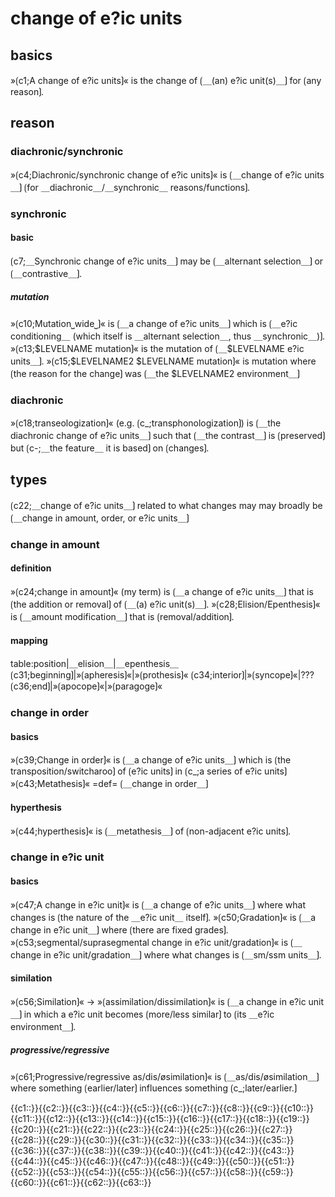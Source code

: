 # change of e?ic units

## basics

»⟮c1;A change of e?ic units⟯« is the change of ⟮＿(an) e?ic unit(s)＿⟯ for ⟮any reason⟯.

## reason

### diachronic/synchronic

»⟮c4;Diachronic/synchronic change of e?ic units⟯« is ⟮＿change of e?ic units＿⟯ ⟮for ＿diachronic＿/＿synchronic＿ reasons/functions⟯.

### synchronic

#### basic

⟮c7;＿Synchronic change of e?ic units＿⟯ may be ⟮＿alternant selection＿⟯ or ⟮＿contrastive＿⟯.

##### mutation

»⟮c10;Mutation⎵wide⎵⟯« is ⟮＿a change of e?ic units＿⟯ which is ⟮＿e?ic conditioning＿ (which itself is ＿alternant selection＿, thus ＿synchronic＿)⟯.
»⟮c13;\$LEVELNAME mutation⟯« is the mutation of ⟮＿\$LEVELNAME e?ic units＿⟯.
»⟮c15;\$LEVELNAME2 \$LEVELNAME mutation⟯« is mutation where ⟮the reason for the change⟯ was ⟮＿the \$LEVELNAME2 environment＿⟯

### diachronic

»⟮c18;transeologization⟯« (e.g. ⟮c_;transphonologization⟯) is ⟮＿the diachronic change of e?ic units＿⟯ such that ⟮＿the contrast＿⟯ is ⟮preserved⟯ but ⟮c-;＿the feature＿ it is based⟯ on ⟮changes⟯.

## types

⟮c22;＿change of e?ic units＿⟯ related to what changes may may broadly be ⟮＿change in amount, order, or e?ic units＿⟯

### change in amount

#### definition

»⟮c24;change in amount⟯« (my term)  is ⟮＿a change of e?ic units＿⟯ that is ⟮the addition or removal⟯ of ⟮＿(a) e?ic unit(s)＿⟯.
»⟮c28;Elision/Epenthesis⟯« is ⟮＿amount modification＿⟯ that is ⟮removal/addition⟯.

#### mapping

table:position|＿elision＿|＿epenthesis＿
⟮c31;beginning⟯|»⟮apheresis⟯«|»⟮prothesis⟯«
⟮c34;interior⟯|»⟮syncope⟯«|???
⟮c36;end⟯|»⟮apocope⟯«|»⟮paragoge⟯«

### change in order

#### basics

»⟮c39;Change in order⟯« is ⟮＿a change of e?ic units＿⟯ which is ⟮the transposition/switcharoo⟯ of ⟮e?ic units⟯ in ⟮c_;a series of e?ic units⟯
»⟮c43;Metathesis⟯« =def= ⟮＿change in order＿⟯

#### hyperthesis

»⟮c44;hyperthesis⟯« is ⟮＿metathesis＿⟯ of ⟮non-adjacent e?ic units⟯.

### change in e?ic unit

#### basics

»⟮c47;A change in e?ic unit⟯« is ⟮＿a change of e?ic units＿⟯ where what changes is ⟮the nature of the ＿e?ic unit＿ itself⟯.
»⟮c50;Gradation⟯« is ⟮＿a change in e?ic unit＿⟯ where ⟮there are fixed grades⟯.
»⟮c53;segmental/suprasegmental change in e?ic unit/gradation⟯« is ⟮＿change in e?ic unit/gradation＿⟯ where what changes is ⟮＿sm/ssm units＿⟯.

#### similation

»⟮c56;Similation⟯« → »⟮assimilation/dissimilation⟯« is ⟮＿a  change in e?ic unit＿⟯ in which a e?ic unit becomes ⟮more/less similar⟯ to ⟮its ＿e?ic environment＿⟯.

##### progressive/regressive

»⟮c61;Progressive/regressive as/dis/øsimilation⟯« is ⟮＿as/dis/øsimilation＿⟯ where something ⟮earlier/later⟯ influences something ⟮c_;later/earlier.⟯

<span class='cloze-dump'>{{c1::}}{{c2::}}{{c3::}}{{c4::}}{{c5::}}{{c6::}}{{c7::}}{{c8::}}{{c9::}}{{c10::}}{{c11::}}{{c12::}}{{c13::}}{{c14::}}{{c15::}}{{c16::}}{{c17::}}{{c18::}}{{c19::}}{{c20::}}{{c21::}}{{c22::}}{{c23::}}{{c24::}}{{c25::}}{{c26::}}{{c27::}}{{c28::}}{{c29::}}{{c30::}}{{c31::}}{{c32::}}{{c33::}}{{c34::}}{{c35::}}{{c36::}}{{c37::}}{{c38::}}{{c39::}}{{c40::}}{{c41::}}{{c42::}}{{c43::}}{{c44::}}{{c45::}}{{c46::}}{{c47::}}{{c48::}}{{c49::}}{{c50::}}{{c51::}}{{c52::}}{{c53::}}{{c54::}}{{c55::}}{{c56::}}{{c57::}}{{c58::}}{{c59::}}{{c60::}}{{c61::}}{{c62::}}{{c63::}}</span>